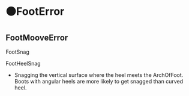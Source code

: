 # 🟠<motor>FootError</motor>

## FootMooveError

FootSnag

FootHeelSnag

- Snagging the vertical surface where the heel meets the ArchOfFoot. Boots with angular heels are more likely to get snagged than curved heel.
